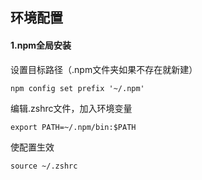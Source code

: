 
## 环境配置
#### 1.npm全局安装

设置目标路径（.npm文件夹如果不存在就新建）
```
npm config set prefix '~/.npm'
```

编辑.zshrc文件，加入环境变量
```
export PATH=~/.npm/bin:$PATH
```

使配置生效
```
source ~/.zshrc
```

